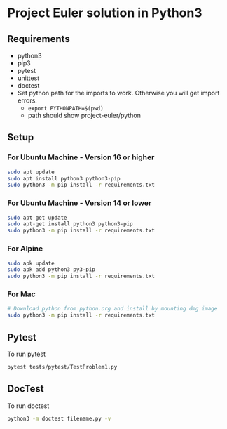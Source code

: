 # Project Euler solution in Python3

## Requirements

- python3
- pip3
- pytest
- unittest
- doctest
- Set python path for the imports to work. Otherwise you will get import errors.
  - `export PYTHONPATH=$(pwd)`
  - path should show project-euler/python

## Setup

### For Ubuntu Machine - Version 16 or higher

```sh
sudo apt update
sudo apt install python3 python3-pip
sudo python3 -m pip install -r requirements.txt
```

### For Ubuntu Machine - Version 14 or lower

```sh
sudo apt-get update
sudo apt-get install python3 python3-pip
sudo python3 -m pip install -r requirements.txt
```

### For Alpine

```sh
sudo apk update
sudo apk add python3 py3-pip
sudo python3 -m pip install -r requirements.txt
```

### For Mac

```sh
# Download python from python.org and install by mounting dmg image
sudo python3 -m pip install -r requirements.txt
```

## Pytest

To run pytest

```sh
pytest tests/pytest/TestProblem1.py
```

## DocTest

To run doctest

```sh
python3 -m doctest filename.py -v
```
